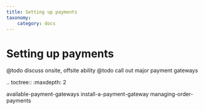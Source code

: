 ```yaml
---
title: Setting up payments
taxonomy:
    category: docs
---
```



Setting up payments
===================

@todo discuss onsite, offsite ability @todo call out major payment
gateways


.. toctree::
   :maxdepth: 2

   available-payment-gateways
   install-a-payment-gateway
   managing-order-payments
